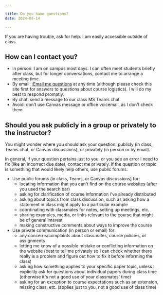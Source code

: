 ```yaml
---

title: Do you have questions?
date: 2024-08-14

---
```


If you are having trouble, ask for help. I am easily accessible outside of class.

## How can I contact you?

- In person: I am on campus most days. I can often meet students briefly after class, but for longer conversations, contact me to arrange a meeting time.
- By email: [:Email me questions](../policies/tech-guidelines#course-email) at any time (although please check this site first for answers to questions about course logistics). I will do my best to respond promptly.
- By chat: send a message to our class MS Teams chat.
- Avoid: don't use Canvas message or office voicemail, as I don't check them.

## Should you ask publicly in a group or privately to the instructor?

You might wonder where you should ask your question: publicly (in class, Teams chat, or Canvas discussions), or privately (in person or by email).

In general, if your question pertains just to you, or you see an error I need to fix (like an incorrect due date), contact me privately. If the question or topic is something that would likely help others, use public forums.

- Use public forums (in class, Teams, or Canvas discussions) for:
	- locating information that you can't find on the course websites (after you used the search bar)
	- asking for clarification of course information I've already distributed
	- asking about topics from class discussion, such as asking how a statement in class might apply to a particular example
	- coordinating with classmates for notes, setting up meetings, etc.
	- sharing examples, media, or links relevant to the course that might be of general interest
	- making constructive comments about ways to improve the course
- Use private communication (in person or email) for:
	- any concerns/complaints about classmates, course policies, or assignments
	- letting me know of a possible mistake or conflicting information on the website (best to tell me privately so I can check whether there really is a problem and figure out how to fix it before informing the class)
	- asking how something applies to your specific paper topic, unless I explicitly ask for questions about individual papers during class time (otherwise it's not a good use of your classmates' time)
	- asking for an exception to course expectations such as an extension, missing class, etc. (applies just to you, not a good use of class time)
